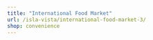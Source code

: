 ```yaml
---
title: "International Food Market"
url: /isla-vista/international-food-market-3/
shop: convenience
---
```

